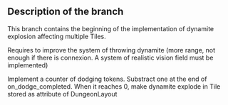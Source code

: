 Description of the branch
---------------------------

This branch contains the beginning of the implementation of dynamite explosion affecting multiple Tiles.

Requires to improve the system of throwing dynamite (more range, not enough if there is connexion. A system of realistic vision field must be implemented)

Implement a counter of dodging tokens. Substract one at the end of on_dodge_completed. When it reaches 0, make dynamite explode in Tile stored as attribute of DungeonLayout
